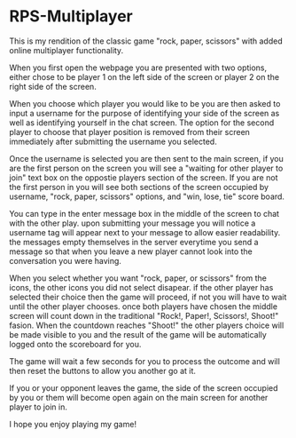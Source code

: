 # RPS-Multiplayer

This is my rendition of the classic game "rock, paper, scissors" with added online multiplayer functionality.

When you first open the webpage you are presented with two options, either chose to be player 1 on the left side of the screen or player 2 on the right side of the screen.

When you choose which player you would like to be you are then asked to input a username for the purpose of identifying your side of the screen as well as identifying yourself in the chat screen. The option for the second player to choose that player position is removed from their screen immediately after submitting the username you selected.

Once the username is selected you are then sent to the main screen, if you are the first person on the screen you will see a "waiting for other player to join" text box on the oppostie players section of the screen. If you are not the first person in you will see both sections of the screen occupied by username, "rock, paper, scissors" options, and "win, lose, tie" score board.

You can type in the enter message box in the middle of the screen to chat with the other play. upon submitting your message you will notice a username tag will appear next to your message to allow easier readability. the messages empty themselves in the server everytime you send a message so that when you leave a new player cannot look into the conversation you were having.

When you select whether you want "rock, paper, or scissors" from the icons, the other icons you did not select disapear. if the other player has selected their choice then the game will proceed, if not you will have to wait until the other player chooses. once both players have chosen the middle screen will count down in the traditional "Rock!, Paper!, Scissors!, Shoot!" fasion. When the countdown reaches "Shoot!" the other players choice will be made visible to you and the result of the game will be automatically logged onto the scoreboard for you.

The game will wait a few seconds for you to process the outcome and will then reset the buttons to allow you another go at it.

If you or your opponent leaves the game, the side of the screen occupied by you or them will become open again on the main screen for another player to join in.

I hope you enjoy playing my game!

